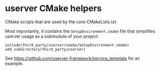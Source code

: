 # userver CMake helpers

CMake scripts that are used by the core CMakeLists.txt

Most importantly, it contains the `SetupEnvironment.cmake` file that simplifies
userver usage as a submodule of your project:

```
include(third_party/userver/cmake/SetupEnvironment.cmake)
add_subdirectory(third_party/userver)
```

See https://github.com/userver-framework/service_template for an example.

